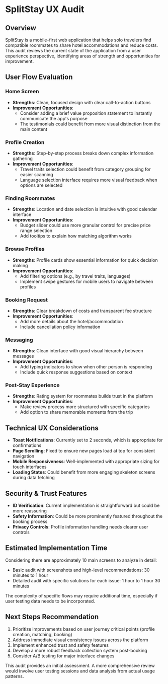 # SplitStay UX Audit

## Overview

SplitStay is a mobile-first web application that helps solo travelers find compatible roommates to share hotel accommodations and reduce costs. This audit reviews the current state of the application from a user experience perspective, identifying areas of strength and opportunities for improvement.

## User Flow Evaluation

### Home Screen
- **Strengths**: Clean, focused design with clear call-to-action buttons
- **Improvement Opportunities**: 
  - Consider adding a brief value proposition statement to instantly communicate the app's purpose
  - The testimonials could benefit from more visual distinction from the main content

### Profile Creation
- **Strengths**: Step-by-step process breaks down complex information gathering
- **Improvement Opportunities**: 
  - Travel traits selection could benefit from category grouping for easier scanning
  - Language selection interface requires more visual feedback when options are selected

### Finding Roommates
- **Strengths**: Location and date selection is intuitive with good calendar interface
- **Improvement Opportunities**: 
  - Budget slider could use more granular control for precise price range selection
  - Add tooltips to explain how matching algorithm works

### Browse Profiles
- **Strengths**: Profile cards show essential information for quick decision making
- **Improvement Opportunities**: 
  - Add filtering options (e.g., by travel traits, languages)
  - Implement swipe gestures for mobile users to navigate between profiles

### Booking Request
- **Strengths**: Clear breakdown of costs and transparent fee structure
- **Improvement Opportunities**: 
  - Add more details about the hotel/accommodation
  - Include cancellation policy information

### Messaging
- **Strengths**: Clean interface with good visual hierarchy between messages
- **Improvement Opportunities**: 
  - Add typing indicators to show when other person is responding
  - Include quick response suggestions based on context

### Post-Stay Experience
- **Strengths**: Rating system for roommates builds trust in the platform
- **Improvement Opportunities**: 
  - Make review process more structured with specific categories
  - Add option to share memorable moments from the trip

## Technical UX Considerations

- **Toast Notifications**: Currently set to 2 seconds, which is appropriate for confirmations
- **Page Scrolling**: Fixed to ensure new pages load at top for consistent navigation
- **Mobile Responsiveness**: Well-implemented with appropriate sizing for touch interfaces
- **Loading States**: Could benefit from more engaging skeleton screens during data fetching

## Security & Trust Features

- **ID Verification**: Current implementation is straightforward but could be more reassuring
- **Safety Information**: Could be more prominently featured throughout the booking process
- **Privacy Controls**: Profile information handling needs clearer user controls

## Estimated Implementation Time

Considering there are approximately 10 main screens to analyze in detail:
- Basic audit with screenshots and high-level recommendations: 30 minutes to 1 hour
- Detailed audit with specific solutions for each issue: 1 hour to 1 hour 30 minutes

The complexity of specific flows may require additional time, especially if user testing data needs to be incorporated.

## Next Steps Recommendation

1. Prioritize improvements based on user journey critical points (profile creation, matching, booking)
2. Address immediate visual consistency issues across the platform
3. Implement enhanced trust and safety features
4. Develop a more robust feedback collection system post-booking
5. Consider A/B testing for major interface changes

This audit provides an initial assessment. A more comprehensive review would involve user testing sessions and data analysis from actual usage patterns.